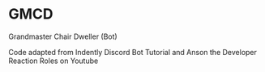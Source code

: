 # GMCD
Grandmaster Chair Dweller (Bot)

Code adapted from Indently Discord Bot Tutorial and Anson the Developer Reaction Roles on Youtube

